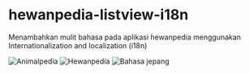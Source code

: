 # hewanpedia-listview-i18n
Menambahkan mulit bahasa pada aplikasi hewanpedia menggunakan Internationalization and localization (i18n)

![Animalpedia](https://user-images.githubusercontent.com/65529310/149680586-60e659d5-7f8c-45dd-8ce0-095fb57e3d3e.gif)
![Hewanpedia](https://user-images.githubusercontent.com/65529310/149680593-dbaa3018-9723-4b22-9aed-c4c087e5dbf6.gif)
![Bahasa jepang](https://user-images.githubusercontent.com/65529310/149680783-a2225afd-50f6-456f-934c-17b78836d3d9.gif)
